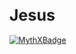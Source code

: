 # Jesus

[![MythXBadge](https://badgen.net/https/api.mythx.io/v1/projects/37e5e223-ebfa-4dec-9c52-33467f6f969b/badge/data?cache=300&icon=https://raw.githubusercontent.com/ConsenSys/mythx-github-badge/main/logo_white.svg)](https://docs.mythx.io/dashboard/github-badges)
